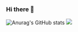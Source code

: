 ### Hi there 👋
![Anurag's GitHub stats](https://github-readme-stats.vercel.app/api?username=K-Jae-Min&show_icons=true&theme=material-palenight)
<a href="https://velog.io/@kjaemin0122"><img src="https://img.shields.io/badge/Velog-20C997?style=flat-square&logo=Velog&logoColor=white"/></a>

<!--
**K-Jae-min/K-Jae-Min** is a ✨ _special_ ✨ repository because its `README.md` (this file) appears on your GitHub profile.

Here are some ideas to get you started:

- 🔭 I’m currently working on ...
- 🌱 I’m currently learning ...
- 👯 I’m looking to collaborate on ...
- 🤔 I’m looking for help with ...
- 💬 Ask me about ...
- 📫 How to reach me: ...
- 😄 Pronouns: ...
- ⚡ Fun fact: ...
-->
